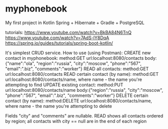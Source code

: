 # myphonebook

My first project in Kotlin Spring + Hibernate + Gradle + PostgreSQL

tutorials:
https://www.youtube.com/watch?v=BkBA84N6TnQ
https://www.youtube.com/watch?v=7AdS-lY8DqA
https://spring.io/guides/tutorials/spring-boot-kotlin/

It's simplest CRUD service.
How to use (using Postman):
CREATE new contact in myphonebook: method:GET url:localhost:8080/contacts body:{"name":"ola", "region":"russia", "city":"moscow", "phone":"567", "email":".biz", "comments":"worker"}
READ all contacts: method:GET url:localhost:8080/contacts
READ certain contact (by name): method:GET url:localhost:8080/contacts/name, where name - the name you're attempting to find
UPDATE existing contact: method:PUT url:localhost:8080/contacts/name body:{"region":"russia", "city":"moscow", "phone":"567", "email":".biz", "comments":"worker"}
DELETE certain contact (by name): method:DELETE url:localhost:8080/contacts/name, where name - the name you're attempting to delete

Fields "city" and "comments" are nullable.
READ shows all contacts ordered by region; all contacts with city == null are in the end of each region
